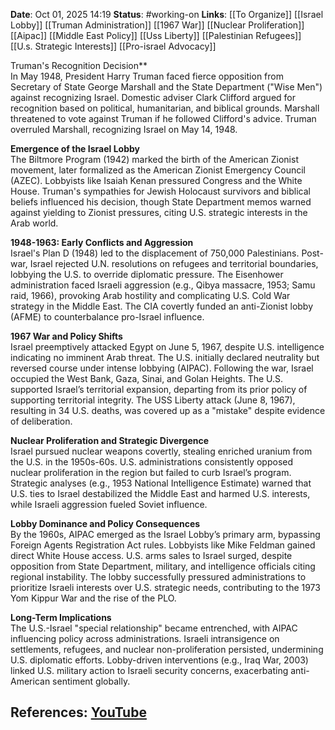 **Date**: Oct 01, 2025 14:19
**Status**: #working-on
**Links**: [[To Organize]] [[Israel Lobby]] [[Truman Administration]] [[1967 War]] [[Nuclear Proliferation]] [[Aipac]] [[Middle East Policy]] [[Uss Liberty]] [[Palestinian Refugees]] [[U.s. Strategic Interests]] [[Pro-israel Advocacy]]

Truman's Recognition Decision**  
In May 1948, President Harry Truman faced fierce opposition from Secretary of State George Marshall and the State Department ("Wise Men") against recognizing Israel. Domestic adviser Clark Clifford argued for recognition based on political, humanitarian, and biblical grounds. Marshall threatened to vote against Truman if he followed Clifford's advice. Truman overruled Marshall, recognizing Israel on May 14, 1948.

**Emergence of the Israel Lobby**  
The Biltmore Program (1942) marked the birth of the American Zionist movement, later formalized as the American Zionist Emergency Council (AZEC). Lobbyists like Isaiah Kenan pressured Congress and the White House. Truman's sympathies for Jewish Holocaust survivors and biblical beliefs influenced his decision, though State Department memos warned against yielding to Zionist pressures, citing U.S. strategic interests in the Arab world.

**1948-1963: Early Conflicts and Aggression**  
Israel's Plan D (1948) led to the displacement of 750,000 Palestinians. Post-war, Israel rejected U.N. resolutions on refugees and territorial boundaries, lobbying the U.S. to override diplomatic pressure. The Eisenhower administration faced Israeli aggression (e.g., Qibya massacre, 1953; Samu raid, 1966), provoking Arab hostility and complicating U.S. Cold War strategy in the Middle East. The CIA covertly funded an anti-Zionist lobby (AFME) to counterbalance pro-Israel influence.

**1967 War and Policy Shifts**  
Israel preemptively attacked Egypt on June 5, 1967, despite U.S. intelligence indicating no imminent Arab threat. The U.S. initially declared neutrality but reversed course under intense lobbying (AIPAC). Following the war, Israel occupied the West Bank, Gaza, Sinai, and Golan Heights. The U.S. supported Israel’s territorial expansion, departing from its prior policy of supporting territorial integrity. The USS Liberty attack (June 8, 1967), resulting in 34 U.S. deaths, was covered up as a "mistake" despite evidence of deliberation.

**Nuclear Proliferation and Strategic Divergence**  
Israel pursued nuclear weapons covertly, stealing enriched uranium from the U.S. in the 1950s-60s. U.S. administrations consistently opposed nuclear proliferation in the region but failed to curb Israel’s program. Strategic analyses (e.g., 1953 National Intelligence Estimate) warned that U.S. ties to Israel destabilized the Middle East and harmed U.S. interests, while Israeli aggression fueled Soviet influence.

**Lobby Dominance and Policy Consequences**  
By the 1960s, AIPAC emerged as the Israel Lobby’s primary arm, bypassing Foreign Agents Registration Act rules. Lobbyists like Mike Feldman gained direct White House access. U.S. arms sales to Israel surged, despite opposition from State Department, military, and intelligence officials citing regional instability. The lobby successfully pressured administrations to prioritize Israeli interests over U.S. strategic needs, contributing to the 1973 Yom Kippur War and the rise of the PLO.

**Long-Term Implications**  
The U.S.-Israel "special relationship" became entrenched, with AIPAC influencing policy across administrations. Israeli intransigence on settlements, refugees, and nuclear non-proliferation persisted, undermining U.S. diplomatic efforts. Lobby-driven interventions (e.g., Iraq War, 2003) linked U.S. military action to Israeli security concerns, exacerbating anti-American sentiment globally.

## References: [YouTube](https://www.youtube.com/watch?v=elQGTyqx2x8)
